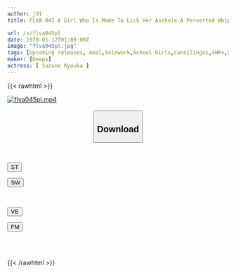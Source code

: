 ```yaml
---
author: j91
title: FLVA-045 A Girl Who Is Made To Lick Her Asshole.A Perverted Whip-assed J-type Girl Who Goes Crazy With Anal Marking Sex.Anka Suzune Makes Me Smell And Lick The Suffocating Smell Extracted From The Depths Of Her Stinky Anus.

url: /v/flva045pl
date: 1970-01-12T01:09:00Z
image: "flva045pl.jpg"
tags: [Upcoming releases, Anal,Solowork,School Girls,Cunnilingus,4HR+,Urination,Butt	]
maker: [Deeps]
actress: [ Suzune Kyouka ]
---
```



{{< rawhtml >}}

<div class="video" data-videoid="pending_link.html">
    <a href="javascript:;">
        <img src="/v/flva045pl/flva045pl.jpg" width="WIDTH" height="HEIGHT" alt="flva045pl.mp4" loading="lazy">
    </a>
</div>

<script type="text/javascript" src="https://j91.asia/asset/on-demand-pend.js"></script>

<br>
  <link rel="stylesheet" href="https://j91.asia/asset/bs5.css">
  
  <center>
  <button class="btn btn-primary" type="button" data-bs-toggle="collapse" data-bs-target=".multi-collapse" aria-expanded="false" aria-controls="multiCollapseExample1 multiCollapseExample2"><h2>Download</h2></button></center>
</p>
<div class="row">
  <div class="col">
    <div class="collapse multi-collapse" id="multiCollapseExample1">
      <div class="card card-body">
	      	      <br>
<div class="buttons">  
<p><a href="https://j91.asia/pending_link.html" target="_blank"><button class="btn-hover color-3"><i class="fa fa-download"></i> ST</button></a></p>
<p><a href="https://j91.asia/pending_link.html" target="_blank"><button class="btn-hover color-2"><i class="fa fa-download"></i> SW</button></a></p></div>
    </div>
  </div>
</div>
  <div class="col">
    <div class="collapse multi-collapse" id="multiCollapseExample2">
      <div class="card card-body">
	      <br>
<div class="buttons">
<p><a href="https://j91.asia/pending_link.html" target="_blank"><button class="btn-hover color-9"><i class="fa fa-download"></i> VE</button></a></p>
<p><a href="https://j91.asia/pending_link.html" target="_blank"><button class="btn-hover color-8"><i class="fa fa-download"></i> FM</button></a></p></div>
<br><br>
      </div>
    </div>
  </div>
</div>

{{< /rawhtml >}}